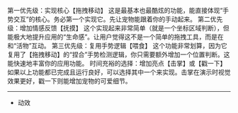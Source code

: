 第一优先级：实现核心【拖拽移动】
这是最基本也最酷炫的功能，能直接体现“手势交互”的核心。务必第一个实现它。先让宠物能跟着你的手动起来。
第二优先级：增加情感反馈【抚摸】
这个实现起来非常简单（就是一个坐标区域判断），但能极大地提升应用的“生命感”。让用户觉得这不是一个简单的拖拽工具，而是在和“活物”互动。
第三优先级：复用手势逻辑【喂食】
这个功能非常划算，因为它复用了【拖拽移动】的“捏合”手势检测逻辑，你只需要额外增加一个位置判断。这能快速地丰富你的应用功能。
时间充裕的选择：增加亮点【击掌】或【戳一下】
如果以上功能都已完成且运行良好，可以选择其中一个来实现。击掌在演示时视觉效果更好，戳一下则能增加宠物的可爱细节。


---
- 动效
